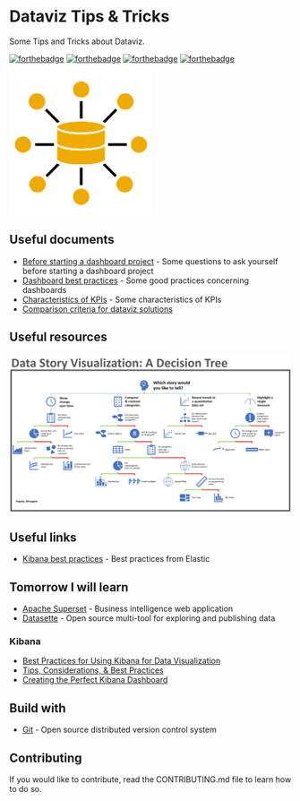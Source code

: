 # Dataviz Tips & Tricks

Some Tips and Tricks about Dataviz.

[![forthebadge](https://forthebadge.com/images/badges/you-didnt-ask-for-this.svg)](http://forthebadge.com) [![forthebadge](https://forthebadge.com/images/badges/contains-technical-debt.svg)](http://forthebadge.com)  [![forthebadge](https://forthebadge.com/images/badges/check-it-out.svg)](http://forthebadge.com)  [![forthebadge](https://forthebadge.com/images/badges/built-with-love.svg)](http://forthebadge.com)

![Data](./images/data-logo-256.png)

## Useful documents

* [Before starting a dashboard project](./docs/Before-starting-a-dashboard-project.md) - Some questions to ask yourself before starting a dashboard project
* [Dashboard best practices](./docs/Dashboard-best-practices.md) - Some good practices concerning dashboards
* [Characteristics of KPIs](./docs/Characteristics-of-KPIs.md) - Some characteristics of KPIs
* [Comparison criteria for dataviz solutions](./docs/Comparison-criteria-for-dataviz-solutions.md)

## Useful resources

![Data Story Visualization Decision Tree](./images/data-story-visualization-decision-tree.png)

## Useful links

* [Kibana best practices](https://www.elastic.co/guide/en/kibana/master/development-best-practices.html) - Best practices from Elastic

## Tomorrow I will learn

* [Apache Superset](https://superset.apache.org/docs/intro) - Business intelligence web application
* [Datasette](https://datasette.io/) - Open source multi-tool for exploring and publishing data

### Kibana

* [Best Practices for Using Kibana for Data Visualization](https://dzone.com/articles/best-practices-for-using-kibana-for-data-visualiza#:~:text=The%20Best%20Practices%20for%20Using%20Kibana%20for%20Data,of%20data%20in%20question.%20...%20Plus%20d%27articles...%20)
* [Tips, Considerations, & Best Practices](https://elire.com/2020/12/kibana-tips-considerations-best-practices/)
* [Creating the Perfect Kibana Dashboard](https://logz.io/blog/perfect-kibana-dashboard/)

## Build with

* [Git](https://git-scm.com) - Open source distributed version control system

## Contributing

If you would like to contribute, read the CONTRIBUTING.md file to learn how to do so.
